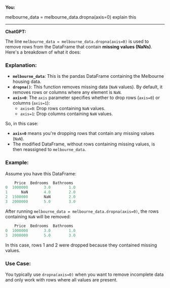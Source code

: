 **You:**

melbourne_data = melbourne_data.dropna(axis=0)  explain this

* * *

**ChatGPT:**

The line `melbourne_data = melbourne_data.dropna(axis=0)` is used to remove rows from the DataFrame that contain **missing values (NaNs)**. Here's a breakdown of what it does:

### Explanation:

* **`melbourne_data`**: This is the pandas DataFrame containing the Melbourne housing data.
* **`dropna()`**: This function removes missing data (`NaN` values). By default, it removes rows or columns where any element is `NaN`.
* **`axis=0`**: The `axis` parameter specifies whether to drop rows (`axis=0`) or columns (`axis=1`):
    * `axis=0`: Drop rows containing `NaN` values.
    * `axis=1`: Drop columns containing `NaN` values.

So, in this case:

* **`axis=0`** means you're dropping rows that contain any missing values (`NaN`).
* The modified DataFrame, without rows containing missing values, is then reassigned to `melbourne_data`.

### Example:

Assume you have this DataFrame:

```python
    Price  Bedrooms  Bathrooms
0  1000000       3.0        1.0
1      NaN       4.0        2.0
2  1500000       NaN        2.0
3  2000000       5.0        3.0
```

After running `melbourne_data = melbourne_data.dropna(axis=0)`, the rows containing `NaN` will be removed:

```python
    Price  Bedrooms  Bathrooms
0  1000000       3.0        1.0
3  2000000       5.0        3.0
```

In this case, rows 1 and 2 were dropped because they contained missing values.

### Use Case:

You typically use `dropna(axis=0)` when you want to remove incomplete data and only work with rows where all values are present.